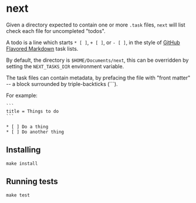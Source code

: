next
====

Given a directory expected to contain one or more `.task` files, 
`next` will list check each file for uncompleted "todos".

A todo is a line which starts `* [ ]`, `+ [ ]`, or `- [ ]`, in the
style of [GitHub Flavored Markdown][gfm] task lists.

[gfm]: https://github.github.com/gfm/#task-list-items-extension-

By default, the directory is `$HOME/Documents/next`, this can be
overridden by setting the `NEXT_TASKS_DIR` environment variable.

The task files can contain metadata, by prefacing the file with
"front matter" -- a block surrounded by triple-backticks (```).

For example:

    ```
    title = Things to do
    ```

    * [ ] Do a thing
    * [ ] Do another thing


## Installing

    make install

## Running tests

    make test
